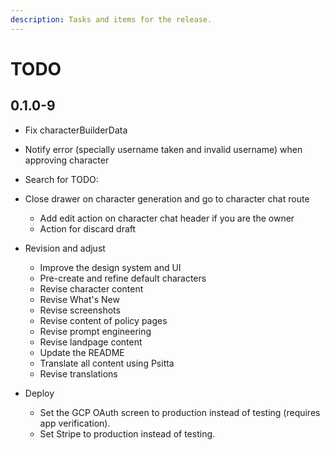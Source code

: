 ```yaml
---
description: Tasks and items for the release.
---
```


# TODO

## 0.1.0-9

- Fix characterBuilderData
- Notify error (specially username taken and invalid username) when approving character
- Search for TODO:
- Close drawer on character generation and go to character chat route
  - Add edit action on character chat header if you are the owner
  - Action for discard draft

- Revision and adjust
  - Improve the design system and UI
  - Pre-create and refine default characters
  - Revise character content
  - Revise What's New
  - Revise screenshots
  - Revise content of policy pages
  - Revise prompt engineering
  - Revise landpage content
  - Update the README
  - Translate all content using Psitta
  - Revise translations
- Deploy
  - Set the GCP OAuth screen to production instead of testing (requires app verification).
  - Set Stripe to production instead of testing.

